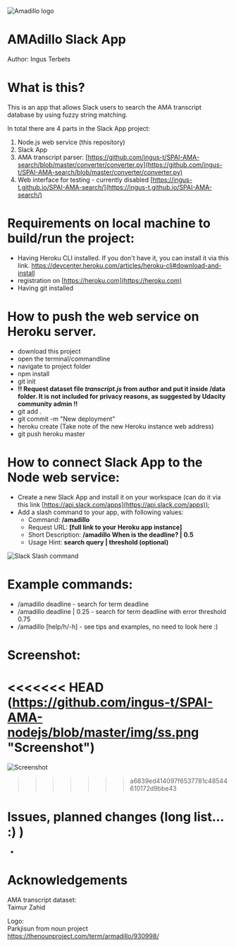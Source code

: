 ![Amadillo logo](https://github.com/ingus-t/SPAI-AMA-nodejs/blob/master/img/amadillo.png "Amadillo")
# AMAdillo Slack App

Author: Ingus Terbets

# What is this?
This is an app that allows Slack users to search the AMA transcript database by using fuzzy string matching.

In total there are 4 parts in the Slack App project:
1. Node.js web service (this repository)
2. Slack App
3. AMA transcript parser: [https://github.com/ingus-t/SPAI-AMA-search/blob/master/converter/converter.py](https://github.com/ingus-t/SPAI-AMA-search/blob/master/converter/converter.py)
4. Web interface for testing - currently disabled [https://ingus-t.github.io/SPAI-AMA-search/](https://ingus-t.github.io/SPAI-AMA-search/)

# Requirements on local machine to build/run the project:
* Having Heroku CLI installed. If you don't have it, you can install it via this link.
https://devcenter.heroku.com/articles/heroku-cli#download-and-install
* registration on [https://heroku.com](https://heroku.com)
* Having git installed

# How to push the web service on Heroku server.
* download this project
* open the terminal/commandline
* navigate to project folder
* npm install
* git init
* **!! Request dataset file _transcript.js_ from author and put it inside /data folder. It is not included for privacy reasons, as suggested by Udacity community admin !!**
* git add . 
* git commit -m "New deployment"
* heroku create (Take note of the new Heroku instance web address)
* git push heroku master

# How to connect Slack App to the Node web service:
* Create a new Slack App and install it on your workspace (can do it via this link [https://api.slack.com/apps](https://api.slack.com/apps));
* Add a slash command to your app, with following values:  
  * Command:				**/amadillo**  
  * Request URL:			**[full link to your Heroku app instance]**  
  * Short Description:		**/amadillo When is the deadline? | 0.5**  
  * Usage Hint:				**search query | threshold (optional)**  

![Slack Slash command](https://raw.githubusercontent.com/ingus-t/SPAI-AMA-nodejs/master/img/Slack_slash_command.PNG "Slack Slash command")

# Example commands:
* /amadillo deadline - search for term deadline
* /amadillo deadline | 0.25 - search for term deadline with error threshold 0.75
* /amadillo [help/h/-h] - see tips and examples, no need to look here :)

# Screenshot:
<<<<<<< HEAD
(https://github.com/ingus-t/SPAI-AMA-nodejs/blob/master/img/ss.png "Screenshot")
=======
![Screenshot](https://github.com/ingus-t/SPAI-AMA-nodejs/blob/master/img/ss.PNG "Screenshot")
>>>>>>> a6839ed414097f6537781c48544610172d9bbe43

# Issues, planned changes (long list... :) )
* 

# Acknowledgements

AMA transcript dataset:  
Taimur Zahid  

Logo:  
Parkjisun from noun project  
https://thenounproject.com/term/armadillo/930998/
